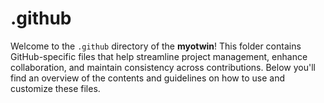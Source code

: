 # .github

Welcome to the `.github` directory of the **myotwin**! This folder contains GitHub-specific files that help streamline project management, enhance collaboration, and maintain consistency across contributions. Below you'll find an overview of the contents and guidelines on how to use and customize these files.
